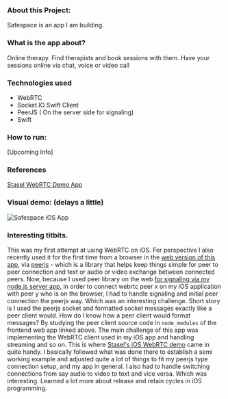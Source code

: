 ### About this Project:
Safespace is an app I am building.

### What is the app about?
Online therapy. 
Find therapists and book sessions with them. Have your sessions online via chat, voice or video call

### Technologies used 
- WebRTC
- Socket.IO Swift Client
- PeerJS ( On the server side for signaling)
- Swift

### How to run:
[Upcoming Info]

### References 
[Stasel WebRTC Demo App](https://github.com/stasel/WebRTC-iOS/tree/main/WebRTC-Demo-App)

### Visual demo: (delays a little)
![Safespace iOS App](https://user-images.githubusercontent.com/5268429/136293478-caf2ce4f-62b4-4ef8-b261-446047776d14.gif)


### Interesting titbits. 
This was my first attempt at using WebRTC on iOS. For perspective I also recently used it for the first time from a browser in the [web version of this app](https://github.com/lyndachiwetelu/safespace-frontend), via [peerjs](https://peerjs.com/) - which is a library that helps keep things simple for peer to peer connection and text or audio or video exchange between connected peers.
Now, because I used peer library on the web [for signaling via my node.js server app](https://github.com/lyndachiwetelu/safespace-backend), in order to connect webrtc peer x on my iOS application with peer y who is on the browser, I had to handle signaling and initial peer connection the peerjs way. Which was an interesting challenge.
Short story is I used the peerjs socket and formatted socket messages exactly like a peer client would. How do I know how a peer client would format messages? By studying the peer client source code in `node_modules` of the frontend web app linked above.
The main challenge of this app was implementing the WebRTC client used in my iOS app and handling streaming and so on. This is where [Stasel's iOS WebRTC demo](https://github.com/stasel/WebRTC-iOS/tree/main/WebRTC-Demo-App) came in quite handy. I basically followed what was done there to establish a semi working example and adjusted quite a lot of things to fit my peerjs type connection setup, and my app in general.
I also had to handle switching connections from say audio to video to text and vice versa. Which was interesting. Learned a lot more about release and retain cycles in iOS programming.
